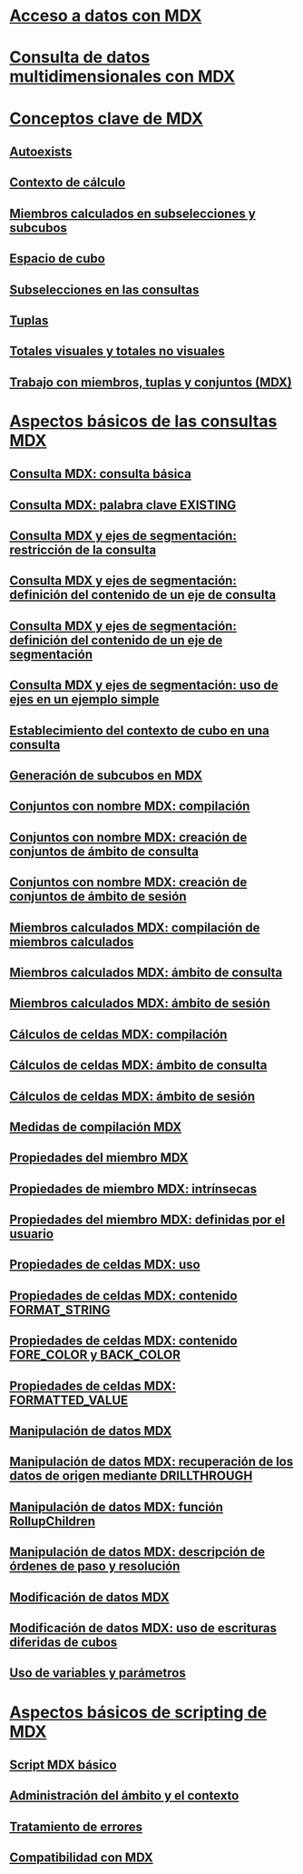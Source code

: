 # [Acceso a datos con MDX](multidimensional-model-data-access-analysis-services-multidimensional-data.md)  
# [Consulta de datos multidimensionales con MDX](querying-multidimensional-data-with-mdx.md)  
# [Conceptos clave de MDX](key-concepts-in-mdx-analysis-services.md)  
## [Autoexists](autoexists.md)  
## [Contexto de cálculo](calculation-context.md)  
## [Miembros calculados en subselecciones y subcubos](calculated-members-in-subselects-and-subcubes.md)  
## [Espacio de cubo](cube-space.md)  
## [Subselecciones en las consultas](subselects-in-queries.md)  
## [Tuplas](tuples.md)  
## [Totales visuales y totales no visuales](visual-totals-and-non-visual-totals.md)  
## [Trabajo con miembros, tuplas y conjuntos (MDX)](working-with-members-tuples-and-sets-mdx.md)  
# [Aspectos básicos de las consultas MDX](mdx-query-fundamentals-analysis-services.md)  
## [Consulta MDX: consulta básica](mdx-query-the-basic-query.md)  
## [Consulta MDX: palabra clave EXISTING](mdx-query-existing-keyword.md)  
## [Consulta MDX y ejes de segmentación: restricción de la consulta](mdx-query-and-slicer-axes-restricting-the-query.md)  
## [Consulta MDX y ejes de segmentación: definición del contenido de un eje de consulta](mdx-query-and-slicer-axes-specify-the-contents-of-a-query-axis.md)  
## [Consulta MDX y ejes de segmentación: definición del contenido de un eje de segmentación](mdx-query-and-slicer-axes-specify-the-contents-of-a-slicer-axis.md)  
## [Consulta MDX y ejes de segmentación: uso de ejes en un ejemplo simple](mdx-query-and-slicer-axes-using-axes-in-a-simple-example.md)  
## [Establecimiento del contexto de cubo en una consulta](establishing-cube-context-in-a-query-mdx.md)  
## [Generación de subcubos en MDX](building-subcubes-in-mdx-mdx.md)  
## [Conjuntos con nombre MDX: compilación](mdx-named-sets-building-named-sets.md)  
## [Conjuntos con nombre MDX: creación de conjuntos de ámbito de consulta](mdx-named-sets-creating-query-scoped-named-sets.md)  
## [Conjuntos con nombre MDX: creación de conjuntos de ámbito de sesión](mdx-named-sets-creating-session-scoped-named-sets.md)  
## [Miembros calculados MDX: compilación de miembros calculados](mdx-calculated-members-building-calculated-members.md)  
## [Miembros calculados MDX: ámbito de consulta](mdx-calculated-members-query-scoped-calculated-members.md)  
## [Miembros calculados MDX: ámbito de sesión](mdx-calculated-members-session-scoped-calculated-members.md)  
## [Cálculos de celdas MDX: compilación](mdx-cell-calculations-build-cell-calculations.md)  
## [Cálculos de celdas MDX: ámbito de consulta](mdx-cell-calculations-query-scoped-cell-calculations.md)  
## [Cálculos de celdas MDX: ámbito de sesión](mdx-cell-calculations-session-scoped-calculated-cells.md)  
## [Medidas de compilación MDX](mdx-building-measures.md)  
## [Propiedades del miembro MDX](mdx-member-properties.md)  
## [Propiedades de miembro MDX: intrínsecas](mdx-member-properties-intrinsic-member-properties.md)  
## [Propiedades del miembro MDX: definidas por el usuario](mdx-member-properties-user-defined-member-properties.md)  
## [Propiedades de celdas MDX: uso](mdx-cell-properties-using-cell-properties.md)  
## [Propiedades de celdas MDX: contenido FORMAT_STRING](mdx-cell-properties-format-string-contents.md)  
## [Propiedades de celdas MDX: contenido FORE_COLOR y BACK_COLOR](mdx-cell-properties-fore-color-and-back-color-contents.md)  
## [Propiedades de celdas MDX: FORMATTED_VALUE](mdx-cell-properties-formatted-value-property.md)  
## [Manipulación de datos MDX](mdx-data-manipulation-manipulating-data.md)  
## [Manipulación de datos MDX: recuperación de los datos de origen mediante DRILLTHROUGH](mdx-data-manipulation-retrieve-source-data-using-drillthrough.md)  
## [Manipulación de datos MDX: función RollupChildren](mdx-data-manipulation-rollupchildren-function.md)  
## [Manipulación de datos MDX: descripción de órdenes de paso y resolución](mdx-data-manipulation-understanding-pass-order-and-solve-order.md)  
## [Modificación de datos MDX](mdx-data-modification-modifying-data.md)  
## [Modificación de datos MDX: uso de escrituras diferidas de cubos](mdx-data-modification-using-cube-writebacks.md)  
## [Uso de variables y parámetros](using-variables-and-parameters-mdx.md)  
# [Aspectos básicos de scripting de MDX](mdx-scripting-fundamentals-analysis-services.md)  
## [Script MDX básico](the-basic-mdx-script-mdx.md)  
## [Administración del ámbito y el contexto](managing-scope-and-context-mdx.md)  
## [Tratamiento de errores](error-handling-mdx.md)  
## [Compatibilidad con MDX](supported-mdx-mdx.md)  
